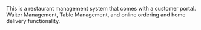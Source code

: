 This is a restaurant management system that comes with a customer portal. Waiter Management, Table Management, 
and online ordering and home delivery functionality.
